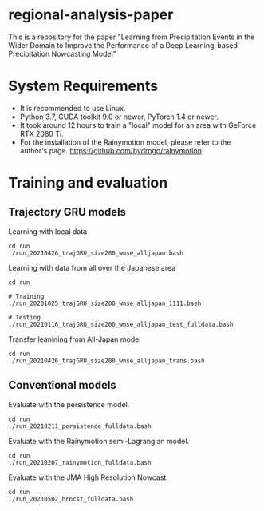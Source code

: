 # regional-analysis-paper
This is a repository for the paper "Learning from Precipitation Events in the Wider Domain to Improve the Performance of a Deep Learning-based Precipitation Nowcasting Model"

# System Requirements

- It is recommended to use Linux.
- Python 3.7, CUDA toolkit 9.0 or newer, PyTorch 1.4 or newer.
- It took around 12 hours to train a "local" model for an area with GeForce RTX 2080 Ti.
- For the installation of the Rainymotion model, please refer to the author's page.
  https://github.com/hydrogo/rainymotion

# Training and evaluation

## Trajectory GRU models

Learning with local data

```
cd run
./run_20210426_trajGRU_size200_wmse_alljapan.bash
```

Learning with data from all over the Japanese area

```
cd run

# Training
./run_20201025_trajGRU_size200_wmse_alljapan_1111.bash

# Testing
./run_20210116_trajGRU_size200_wmse_alljapan_test_fulldata.bash
```

Transfer leanining from All-Japan model

```
cd run
./run_20210426_trajGRU_size200_wmse_alljapan_trans.bash
```

## Conventional models

Evaluate with the persistence model.

```
cd run
./run_20210211_persistence_fulldata.bash
```

Evaluate with the Rainymotion semi-Lagrangian model.

```
cd run
./run_20210207_rainymotion_fulldata.bash
```

Evaluate with the JMA High Resolution Nowcast.

```
cd run
./run_20210502_hrncst_fulldata.bash
```
